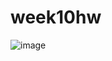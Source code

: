 # week10hw

![image](https://user-images.githubusercontent.com/88224502/139000878-7edf64a9-f358-41a7-94dc-cd271ed010c2.png)

